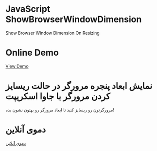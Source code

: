 # JavaScript ShowBrowserWindowDimension
Show Browser Window Dimension On Resizing

# Online Demo
  <a target="_blank" href="//demo.aminarjmand.com/coding/javascript/04/showBrowserWindowDimension.html">View Demo</a>
  
# نمایش ابعاد پنجره مرورگر در حالت ریسایز کردن مرورگر با جاوا اسکریپت
مرورگرتون رو ریسایز کنید تا ابعاد مرورگر رو بهتون نشون بده!

# دموی آنلاین
  <a target="_blank" href="//demo.aminarjmand.com/coding/javascript/04/showBrowserWindowDimension.html">دموی آنلاین</a>
  
